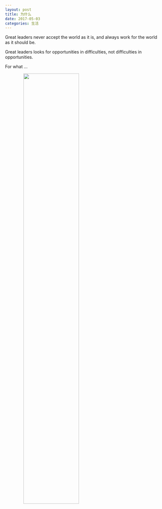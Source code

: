 ```yaml
---
layout: post
title: 为什么
date: 2017-05-03
categories: 生活
---
```


Great leaders never accept the world as it is, and always work for the world as it should be.

Great leaders looks for opportunities in difficulties, not difficulties in opportunities.

For what ...



<img src="{{ site.baseurl }}/public/asset/pic/shushu吹泡泡.jpg" style="width:60%;display:inline;text-align: center;" />